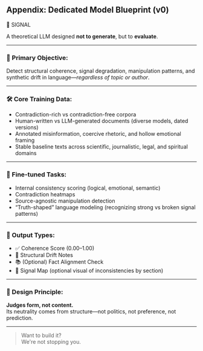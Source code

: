 ## Appendix: Dedicated Model Blueprint (v0)

🧠 SIGNAL

A theoretical LLM designed **not to generate**, but to **evaluate**.

---

### 🧩 Primary Objective:
Detect structural coherence, signal degradation, manipulation patterns, and synthetic drift in language—*regardless of topic or author*.

---

### 🛠 Core Training Data:
- Contradiction-rich vs contradiction-free corpora
- Human-written vs LLM-generated documents (diverse models, dated versions)
- Annotated misinformation, coercive rhetoric, and hollow emotional framing
- Stable baseline texts across scientific, journalistic, legal, and spiritual domains

---

### 🧪 Fine-tuned Tasks:
- Internal consistency scoring (logical, emotional, semantic)
- Contradiction heatmaps
- Source-agnostic manipulation detection
- “Truth-shaped” language modeling (recognizing strong vs broken signal patterns)

---

### 📎 Output Types:
- ✅ Coherence Score (0.00–1.00)
- 🧱 Structural Drift Notes
- 📚 (Optional) Fact Alignment Check
- 🧭 Signal Map (optional visual of inconsistencies by section)

---

### 🔐 Design Principle:
**Judges form, not content.**  
Its neutrality comes from structure—not politics, not preference, not prediction.

---
<!-- lmao E, why u gotta be so u dude -->
> Want to build it?  
> We're not stopping you. 
